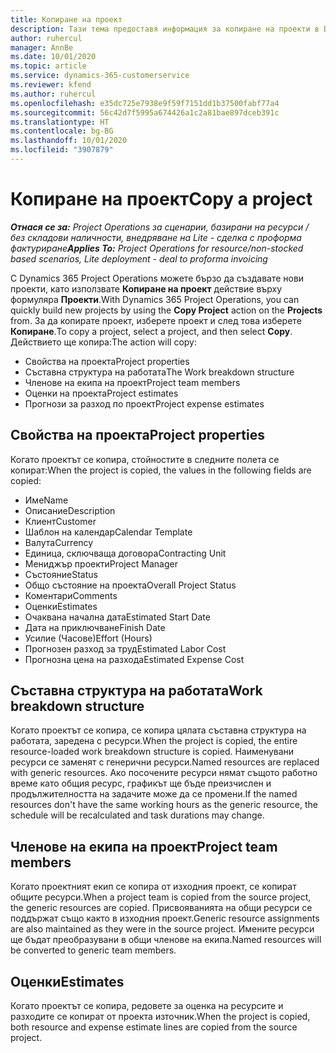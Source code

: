 ```yaml
---
title: Копиране на проект
description: Тази тема предоставя информация за копиране на проекти в Dynamics 365 Project Operations.
author: ruhercul
manager: AnnBe
ms.date: 10/01/2020
ms.topic: article
ms.service: dynamics-365-customerservice
ms.reviewer: kfend
ms.author: ruhercul
ms.openlocfilehash: e35dc725e7938e9f59f7151dd1b37500fabf77a4
ms.sourcegitcommit: 56c42d7f5995a674426a1c2a81bae897dceb391c
ms.translationtype: HT
ms.contentlocale: bg-BG
ms.lasthandoff: 10/01/2020
ms.locfileid: "3907879"
---
```

# <a name="copy-a-project"></a><span data-ttu-id="6c7fb-103">Копиране на проект</span><span class="sxs-lookup"><span data-stu-id="6c7fb-103">Copy a project</span></span>

<span data-ttu-id="6c7fb-104">_**Отнася се за:** Project Operations за сценарии, базирани на ресурси / без складови наличности, внедряване на Lite - сделка с проформа фактуриране_</span><span class="sxs-lookup"><span data-stu-id="6c7fb-104">_**Applies To:** Project Operations for resource/non-stocked based scenarios, Lite deployment - deal to proforma invoicing_</span></span>

<span data-ttu-id="6c7fb-105">С Dynamics 365 Project Operations можете бързо да създавате нови проекти, като използвате **Копиране на проект** действие върху формуляра **Проекти**.</span><span class="sxs-lookup"><span data-stu-id="6c7fb-105">With Dynamics 365 Project Operations, you can quickly build new projects by using the **Copy Project** action on the **Projects** from.</span></span> <span data-ttu-id="6c7fb-106">За да копирате проект, изберете проект и след това изберете **Копиране**.</span><span class="sxs-lookup"><span data-stu-id="6c7fb-106">To copy a project, select a project, and then select **Copy**.</span></span> <span data-ttu-id="6c7fb-107">Действието ще копира:</span><span class="sxs-lookup"><span data-stu-id="6c7fb-107">The action will copy:</span></span>

- <span data-ttu-id="6c7fb-108">Свойства на проекта</span><span class="sxs-lookup"><span data-stu-id="6c7fb-108">Project properties</span></span>
- <span data-ttu-id="6c7fb-109">Съставна структура на работата</span><span class="sxs-lookup"><span data-stu-id="6c7fb-109">The Work breakdown structure</span></span>
- <span data-ttu-id="6c7fb-110">Членове на екипа на проект</span><span class="sxs-lookup"><span data-stu-id="6c7fb-110">Project team members</span></span>
- <span data-ttu-id="6c7fb-111">Оценки на проекта</span><span class="sxs-lookup"><span data-stu-id="6c7fb-111">Project estimates</span></span>
- <span data-ttu-id="6c7fb-112">Прогнози за разход по проект</span><span class="sxs-lookup"><span data-stu-id="6c7fb-112">Project expense estimates</span></span>

## <a name="project-properties"></a><span data-ttu-id="6c7fb-113">Свойства на проекта</span><span class="sxs-lookup"><span data-stu-id="6c7fb-113">Project properties</span></span>

<span data-ttu-id="6c7fb-114">Когато проектът се копира, стойностите в следните полета се копират:</span><span class="sxs-lookup"><span data-stu-id="6c7fb-114">When the project is copied, the values in the following fields are copied:</span></span>

- <span data-ttu-id="6c7fb-115">Име</span><span class="sxs-lookup"><span data-stu-id="6c7fb-115">Name</span></span>
- <span data-ttu-id="6c7fb-116">Описание</span><span class="sxs-lookup"><span data-stu-id="6c7fb-116">Description</span></span>
- <span data-ttu-id="6c7fb-117">Клиент</span><span class="sxs-lookup"><span data-stu-id="6c7fb-117">Customer</span></span>
- <span data-ttu-id="6c7fb-118">Шаблон на календар</span><span class="sxs-lookup"><span data-stu-id="6c7fb-118">Calendar Template</span></span>
- <span data-ttu-id="6c7fb-119">Валута</span><span class="sxs-lookup"><span data-stu-id="6c7fb-119">Currency</span></span>
- <span data-ttu-id="6c7fb-120">Единица, сключваща договора</span><span class="sxs-lookup"><span data-stu-id="6c7fb-120">Contracting Unit</span></span>
- <span data-ttu-id="6c7fb-121">Мениджър проекти</span><span class="sxs-lookup"><span data-stu-id="6c7fb-121">Project Manager</span></span>
- <span data-ttu-id="6c7fb-122">Състояние</span><span class="sxs-lookup"><span data-stu-id="6c7fb-122">Status</span></span>
- <span data-ttu-id="6c7fb-123">Общо състояние на проекта</span><span class="sxs-lookup"><span data-stu-id="6c7fb-123">Overall Project Status</span></span>
- <span data-ttu-id="6c7fb-124">Коментари</span><span class="sxs-lookup"><span data-stu-id="6c7fb-124">Comments</span></span>
- <span data-ttu-id="6c7fb-125">Оценки</span><span class="sxs-lookup"><span data-stu-id="6c7fb-125">Estimates</span></span>
- <span data-ttu-id="6c7fb-126">Очаквана начална дата</span><span class="sxs-lookup"><span data-stu-id="6c7fb-126">Estimated Start Date</span></span>
- <span data-ttu-id="6c7fb-127">Дата на приключване</span><span class="sxs-lookup"><span data-stu-id="6c7fb-127">Finish Date</span></span>
- <span data-ttu-id="6c7fb-128">Усилие (Часове)</span><span class="sxs-lookup"><span data-stu-id="6c7fb-128">Effort (Hours)</span></span>
- <span data-ttu-id="6c7fb-129">Прогнозен разход за труд</span><span class="sxs-lookup"><span data-stu-id="6c7fb-129">Estimated Labor Cost</span></span>
- <span data-ttu-id="6c7fb-130">Прогнозна цена на разхода</span><span class="sxs-lookup"><span data-stu-id="6c7fb-130">Estimated Expense Cost</span></span>

## <a name="work-breakdown-structure"></a><span data-ttu-id="6c7fb-131">Съставна структура на работата</span><span class="sxs-lookup"><span data-stu-id="6c7fb-131">Work breakdown structure</span></span>

<span data-ttu-id="6c7fb-132">Когато проектът се копира, се копира цялата съставна структура на работата, заредена с ресурси.</span><span class="sxs-lookup"><span data-stu-id="6c7fb-132">When the project is copied, the entire resource-loaded work breakdown structure is copied.</span></span> <span data-ttu-id="6c7fb-133">Наименувани ресурси се заменят с генерични ресурси.</span><span class="sxs-lookup"><span data-stu-id="6c7fb-133">Named resources are replaced with generic resources.</span></span> <span data-ttu-id="6c7fb-134">Ако посочените ресурси нямат същото работно време като общия ресурс, графикът ще бъде преизчислен и продължителността на задачите може да се промени.</span><span class="sxs-lookup"><span data-stu-id="6c7fb-134">If the named resources don't have the same working hours as the generic resource, the schedule will be recalculated and task durations may change.</span></span>

## <a name="project-team-members"></a><span data-ttu-id="6c7fb-135">Членове на екипа на проект</span><span class="sxs-lookup"><span data-stu-id="6c7fb-135">Project team members</span></span>

<span data-ttu-id="6c7fb-136">Когато проектният екип се копира от изходния проект, се копират общите ресурси.</span><span class="sxs-lookup"><span data-stu-id="6c7fb-136">When a project team is copied from the source project, the generic resources are copied.</span></span> <span data-ttu-id="6c7fb-137">Присвояванията на общи ресурси се поддържат също както в изходния проект.</span><span class="sxs-lookup"><span data-stu-id="6c7fb-137">Generic resource assignments are also maintained as they were in the source project.</span></span> <span data-ttu-id="6c7fb-138">Имените ресурси ще бъдат преобразувани в общи членове на екипа.</span><span class="sxs-lookup"><span data-stu-id="6c7fb-138">Named resources will be converted to generic team members.</span></span>

## <a name="estimates"></a><span data-ttu-id="6c7fb-139">Оценки</span><span class="sxs-lookup"><span data-stu-id="6c7fb-139">Estimates</span></span>

<span data-ttu-id="6c7fb-140">Когато проектът се копира, редовете за оценка на ресурсите и разходите се копират от проекта източник.</span><span class="sxs-lookup"><span data-stu-id="6c7fb-140">When the project is copied, both resource and expense estimate lines are copied from the source project.</span></span>